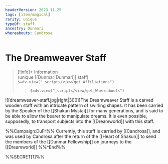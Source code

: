 ```yaml
---
headerVersion: 2023.11.25
tags: [item/magical]
rarity: unique
typeOf: staff
ancestry: Dunmari
whereabouts: Candrosa
---
```

# The Dreamweaver Staff
>[!info]+ Information  
> (unique [[Dunmar|Dunmari]] staff)  
> `$=dv.view("_scripts/view/get_Affiliations")`  
>> `$=dv.view("_scripts/view/get_Whereabouts")`

![[dreamweaver-staff.jpg|right|300]]The Dreamweaver Staff is a carved wooden staff with an intricate pattern of swirling shapes. It has been carried by the Speaker of the [[Shakun Mystai]] for many generations, and is said to be able to allow the bearer to manipulate dreams. It is even possible, supposedly, to transport subjects into the [[Dreamworld]] with this staff. 

%%Campaign:DuFr%%
Currently, this staff is carried by [[Candrosa]], and was used by Candrosa after the return of the [[Heart of Shakun]] to send the members of the [[Dunmar Fellowship]] on journeys to the [[Dreamworld]]
%%^End%%

%%SECRET[1]%%